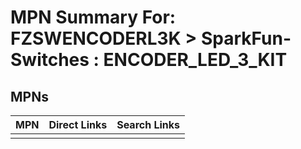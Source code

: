



# MPN Summary For: FZSWENCODERL3K > SparkFun-Switches : ENCODER_LED_3_KIT

## MPNs
  

|MPN|Direct Links|Search Links|
| :--- | :--- | :--- |
||||
